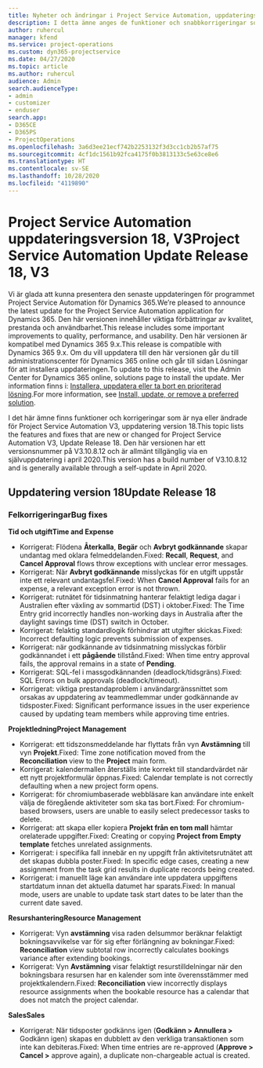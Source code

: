 ```yaml
---
title: Nyheter och ändringar i Project Service Automation, uppdateringsversion 18, V3
description: I detta ämne anges de funktioner och snabbkorrigeringar som finns tillgängliga i Project Service Automation, uppdateringsversion 18, V3.
author: ruhercul
manager: kfend
ms.service: project-operations
ms.custom: dyn365-projectservice
ms.date: 04/27/2020
ms.topic: article
ms.author: ruhercul
audience: Admin
search.audienceType:
- admin
- customizer
- enduser
search.app:
- D365CE
- D365PS
- ProjectOperations
ms.openlocfilehash: 3a6d3ee21ecf742b2253132f3d3cc1cb2b57af75
ms.sourcegitcommit: 4cf1dc1561b92fca4175f0b3813133c5e63ce8e6
ms.translationtype: HT
ms.contentlocale: sv-SE
ms.lasthandoff: 10/28/2020
ms.locfileid: "4119890"
---
```

# <a name="project-service-automation-update-release-18-v3"></a><span data-ttu-id="85be4-103">Project Service Automation uppdateringsversion 18, V3</span><span class="sxs-lookup"><span data-stu-id="85be4-103">Project Service Automation Update Release 18, V3</span></span>

<span data-ttu-id="85be4-104">Vi är glada att kunna presentera den senaste uppdateringen för programmet Project Service Automation för Dynamics 365.</span><span class="sxs-lookup"><span data-stu-id="85be4-104">We’re pleased to announce the latest update for the Project Service Automation application for Dynamics 365.</span></span> <span data-ttu-id="85be4-105">Den här versionen innehåller viktiga förbättringar av kvalitet, prestanda och användbarhet.</span><span class="sxs-lookup"><span data-stu-id="85be4-105">This release includes some important improvements to quality, performance, and usability.</span></span> <span data-ttu-id="85be4-106">Den här versionen är kompatibel med Dynamics 365 9.x.</span><span class="sxs-lookup"><span data-stu-id="85be4-106">This release is compatible with Dynamics 365 9.x.</span></span> <span data-ttu-id="85be4-107">Om du vill uppdatera till den här versionen går du till administrationscenter för Dynamics 365 online och går till sidan Lösningar för att installera uppdateringen.</span><span class="sxs-lookup"><span data-stu-id="85be4-107">To update to this release, visit the Admin Center for Dynamics 365 online, solutions page to install the update.</span></span> <span data-ttu-id="85be4-108">Mer information finns i: [Installera, uppdatera eller ta bort en prioriterad lösning](https://docs.microsoft.com/power-platform/admin/install-remove-preferred-solution).</span><span class="sxs-lookup"><span data-stu-id="85be4-108">For more information, see [Install, update, or remove a preferred solution](https://docs.microsoft.com/power-platform/admin/install-remove-preferred-solution).</span></span>

<span data-ttu-id="85be4-109">I det här ämne finns funktioner och korrigeringar som är nya eller ändrade för Project Service Automation V3, uppdatering version 18.</span><span class="sxs-lookup"><span data-stu-id="85be4-109">This topic lists the features and fixes that are new or changed for Project Service Automation V3, Update Release 18.</span></span> <span data-ttu-id="85be4-110">Den här versionen har ett versionsnummer på V3.10.8.12 och är allmänt tillgänglig via en självuppdatering i april 2020.</span><span class="sxs-lookup"><span data-stu-id="85be4-110">This version has a build number of V3.10.8.12 and is generally available through a self-update in April 2020.</span></span>

## <a name="update-release-18"></a><span data-ttu-id="85be4-111">Uppdatering version 18</span><span class="sxs-lookup"><span data-stu-id="85be4-111">Update Release 18</span></span>

### <a name="bug-fixes"></a><span data-ttu-id="85be4-112">Felkorrigeringar</span><span class="sxs-lookup"><span data-stu-id="85be4-112">Bug fixes</span></span>

<span data-ttu-id="85be4-113">**Tid och utgift**</span><span class="sxs-lookup"><span data-stu-id="85be4-113">**Time and Expense**</span></span>

- <span data-ttu-id="85be4-114">Korrigerat: Flödena **Återkalla**, **Begär** och **Avbryt godkännande** skapar undantag med oklara felmeddelanden.</span><span class="sxs-lookup"><span data-stu-id="85be4-114">Fixed: **Recall**, **Request**, and **Cancel Approval** flows throw exceptions with unclear error messages.</span></span>
- <span data-ttu-id="85be4-115">Korrigerat: När **Avbryt godkännande** misslyckas för en utgift uppstår inte ett relevant undantagsfel.</span><span class="sxs-lookup"><span data-stu-id="85be4-115">Fixed: When **Cancel Approval** fails for an expense, a relevant exception error is not thrown.</span></span>
- <span data-ttu-id="85be4-116">Korrigerat: rutnätet för tidsinmatning hanterar felaktigt lediga dagar i Australien efter växling av sommartid (DST) i oktober.</span><span class="sxs-lookup"><span data-stu-id="85be4-116">Fixed: The Time Entry grid incorrectly handles non-working days in Australia after the daylight savings time (DST) switch in October.</span></span>
- <span data-ttu-id="85be4-117">Korrigerat: felaktig standardlogik förhindrar att utgifter skickas.</span><span class="sxs-lookup"><span data-stu-id="85be4-117">Fixed: Incorrect defaulting logic prevents submission of expenses.</span></span>
- <span data-ttu-id="85be4-118">Korrigerat: när godkännande av tidsinmatning misslyckas förblir godkännandet i ett **pågående** tillstånd.</span><span class="sxs-lookup"><span data-stu-id="85be4-118">Fixed: When time entry approval fails, the approval remains in a state of **Pending**.</span></span>
- <span data-ttu-id="85be4-119">Korrigerat: SQL-fel i massgodkännanden (deadlock/tidsgräns).</span><span class="sxs-lookup"><span data-stu-id="85be4-119">Fixed: SQL Errors on bulk approvals (deadlock/timeout).</span></span>
- <span data-ttu-id="85be4-120">Korrigerat: viktiga prestandaproblem i användargränssnittet som orsakas av uppdatering av teammedlemmar under godkännande av tidsposter.</span><span class="sxs-lookup"><span data-stu-id="85be4-120">Fixed: Significant performance issues in the user experience caused by updating team members while approving time entries.</span></span>

<span data-ttu-id="85be4-121">**Projektledning**</span><span class="sxs-lookup"><span data-stu-id="85be4-121">**Project Management**</span></span>

- <span data-ttu-id="85be4-122">Korrigerat: ett tidszonsmeddelande har flyttats från vyn **Avstämning** till vyn **Projekt**.</span><span class="sxs-lookup"><span data-stu-id="85be4-122">Fixed: Time zone notification moved from the **Reconciliation** view to the **Project** main form.</span></span>
- <span data-ttu-id="85be4-123">Korrigerat: kalendermallen återställs inte korrekt till standardvärdet när ett nytt projektformulär öppnas.</span><span class="sxs-lookup"><span data-stu-id="85be4-123">Fixed: Calendar template is not correctly defaulting when a new project form opens.</span></span>
- <span data-ttu-id="85be4-124">Korrigerat: för chromiumbaserade webbläsare kan användare inte enkelt välja de föregående aktiviteter som ska tas bort.</span><span class="sxs-lookup"><span data-stu-id="85be4-124">Fixed: For chromium-based browsers, users are unable to easily select predecessor tasks to delete.</span></span>
- <span data-ttu-id="85be4-125">Korrigerat: att skapa eller kopiera **Projekt från en tom mall** hämtar orelaterade uppgifter.</span><span class="sxs-lookup"><span data-stu-id="85be4-125">Fixed: Creating or copying **Project from Empty template** fetches unrelated assignments.</span></span>
- <span data-ttu-id="85be4-126">Korrigerat: i specifika fall innebär en ny uppgift från aktivitetsrutnätet att det skapas dubbla poster.</span><span class="sxs-lookup"><span data-stu-id="85be4-126">Fixed: In specific edge cases, creating a new assignment from the task grid results in duplicate records being created.</span></span>
- <span data-ttu-id="85be4-127">Korrigerat: i manuellt läge kan användare inte uppdatera uppgiftens startdatum innan det aktuella datumet har sparats.</span><span class="sxs-lookup"><span data-stu-id="85be4-127">Fixed: In manual mode, users are unable to update task start dates to be later than the current date saved.</span></span>

<span data-ttu-id="85be4-128">**Resurshantering**</span><span class="sxs-lookup"><span data-stu-id="85be4-128">**Resource Management**</span></span>

- <span data-ttu-id="85be4-129">Korrigerat: Vyn **avstämning** visa raden delsummor beräknar felaktigt bokningsavvikelse var för sig efter förlängning av bokningar.</span><span class="sxs-lookup"><span data-stu-id="85be4-129">Fixed: **Reconciliation** view subtotal row incorrectly calculates bookings variance after extending bookings.</span></span>
- <span data-ttu-id="85be4-130">Korrigerat: Vyn **Avstämning** visar felaktigt resurstilldelningar när den bokningsbara resursen har en kalender som inte överensstämmer med projektkalendern.</span><span class="sxs-lookup"><span data-stu-id="85be4-130">Fixed: **Reconciliation** view incorrectly displays resource assignments when the bookable resource has a calendar that does not match the project calendar.</span></span>

<span data-ttu-id="85be4-131">**Sales**</span><span class="sxs-lookup"><span data-stu-id="85be4-131">**Sales**</span></span>

- <span data-ttu-id="85be4-132">Korrigerat: När tidsposter godkänns igen (**Godkänn > Annullera >** Godkänn igen) skapas en dubblett av den verkliga transaktionen som inte kan debiteras.</span><span class="sxs-lookup"><span data-stu-id="85be4-132">Fixed: When time entries are re-approved (**Approve > Cancel >** approve again), a duplicate non-chargeable actual is created.</span></span>
